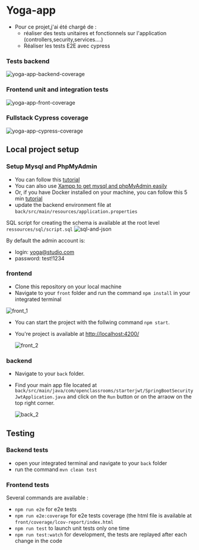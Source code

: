 # Yoga-app
- Pour ce projet,j'ai été chargé de :
  -  réaliser des tests unitaires et fonctionnels sur l'application (controllers,security,services....)
  - Réaliser les tests E2E avec cypress

### Tests backend
 ![yoga-app-backend-coverage](https://github.com/user-attachments/assets/d57cec42-06f7-44db-8f3c-bcac139e13df)

### Frontend unit and integration tests

 ![yoga-app-front-coverage](https://github.com/user-attachments/assets/3805e741-3b51-46ec-b5ad-19b4750a1475)

### Fullstack Cypress coverage
![yoga-app-cypress-coverage](https://github.com/user-attachments/assets/f713e373-52de-4f90-abfb-a3db41b61bae)


## Local project setup

### Setup Mysql and PhpMyAdmin

- You can follow this [tutorial](https://openclassrooms.com/fr/courses/6971126-implementez-vos-bases-de-donnees-relationnelles-avec-sql)
- You can also use [Xampp to get mysql and phpMyAdmin easily](https://www.apachefriends.org/)
- Or, if you have Docker installed on your machine, you can follow this 5 min [tutorial](https://tecadmin.net/docker-compose-for-mysql-with-phpmyadmin/)
- update the backend environment file at `back/src/main/resources/application.properties`

SQL script for creating the schema is available at the root level `ressources/sql/script.sql`
![sql-and-json](https://github.com/user-attachments/assets/63560c19-b141-4149-be6e-f7cbda6e59a7)

By default the admin account is:

- login: yoga@studio.com
- password: test!1234

### frontend

- Clone this repository on your local machine
- Navigate to your `front` folder and run the command `npm install` in your integrated terminal

![front_1](https://github.com/user-attachments/assets/3b2bf803-6249-4498-ac89-89df0e100de2)

- You can start the project with the follwing command `npm start`.
- You're project is available at [http://localhost:4200/](http://localhost:4200/)

  ![front_2](https://github.com/user-attachments/assets/a04c4cf3-ef9b-4fbb-8638-bfb251cd89da)

### backend

- Navigate to your `back` folder.
- Find your main app file located at `back/src/main/java/com/openclassrooms/starterjwt/SpringBootSecurityJwtApplication.java` and click on the `Run` button or on the arraow on the top right corner.

  ![back_2](https://github.com/user-attachments/assets/0ff7160c-edc5-49c3-99f3-927e22e7fdf8)

## Testing

### Backend tests

- open your integrated terminal and navigate to your `back` folder
- run the command `mvn clean test`

### Frontend tests
Several commands are available : 
- `npm run e2e` for e2e tests
- `npm run e2e:coverage` for e2e tests coverage (the html file is available at `front/coverage/lcov-report/index.html`
-  `npm run test` to launch unit tests only one time
-  `npm run test:watch` for development, the tests are replayed after each change in the code



